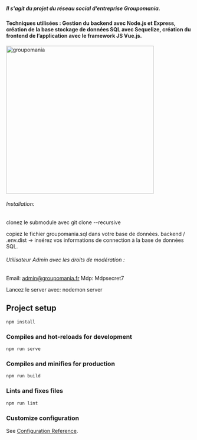 ##### Il s'agit du projet du réseau social d’entreprise Groupomania. 
#### Techniques utilisées : Gestion du backend avec Node.js et Express, création de la base stockage de données SQL avec Sequelize, création du frontend de l’application avec le framework JS Vue.js.
<img width="400" alt="groupomania" src="https://user-images.githubusercontent.com/63730777/98711486-547c8000-2385-11eb-9523-824dc5ec3d97.png">

###### Installation:
clonez le submodule avec git clone --recursive

copiez le fichier groupomania.sql dans votre base de données.
backend / .env.dist -> insérez vos informations de connection à la base de données SQL.

###### Utilisateur Admin avec les droits de modération :
Email: admin@groupomania.fr Mdp: Mdpsecret7

Lancez le server avec: nodemon server

## Project setup
```
npm install
```

### Compiles and hot-reloads for development
```
npm run serve
```

### Compiles and minifies for production
```
npm run build
```

### Lints and fixes files
```
npm run lint
```

### Customize configuration
See [Configuration Reference](https://cli.vuejs.org/config/).
